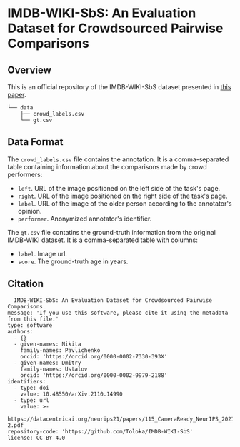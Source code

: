 # IMDB-WIKI-SbS: An Evaluation Dataset for Crowdsourced Pairwise Comparisons

## Overview

This is an official repository of the IMDB-WIKI-SbS dataset presented in [this paper](https://arxiv.org/abs/2110.14990).

```
└── data
    ├── crowd_labels.csv
    └── gt.csv
```
## Data Format

The `crowd_labels.csv` file contains the annotation. It is a comma-separated table containing information about the comparisons made by crowd performers:

- `left`. URL of the image positioned on the left side of the task's page.
- `right`. URL of the image positioned on the right side of the task's page.
- `label`. URL of the image of the older person according to the annotator's opinion.
- `performer`. Anonymized annotator's identifier.

The `gt.csv` file contatins the ground-truth information from the original IMDB-WIKI dataset. It is a comma-separated table with columns:
- `label`. Image url.
- `score`. The ground-truth age in years.
## Citation
```title: >-
  IMDB-WIKI-SbS: An Evaluation Dataset for Crowdsourced Pairwise Comparisons
message: 'If you use this software, please cite it using the metadata from this file.'
type: software
authors:
  - {}
  - given-names: Nikita
    family-names: Pavlichenko
    orcid: 'https://orcid.org/0000-0002-7330-393X'
  - given-names: Dmitry
    family-names: Ustalov
    orcid: 'https://orcid.org/0000-0002-9979-2188'
identifiers:
  - type: doi
    value: 10.48550/arXiv.2110.14990
  - type: url
    value: >-
      https://datacentricai.org/neurips21/papers/115_CameraReady_NeurIPS_2021_Data_Centric_AI_IMDB_WIKI_SbS-2.pdf
repository-code: 'https://github.com/Toloka/IMDB-WIKI-SbS'
license: CC-BY-4.0
```
